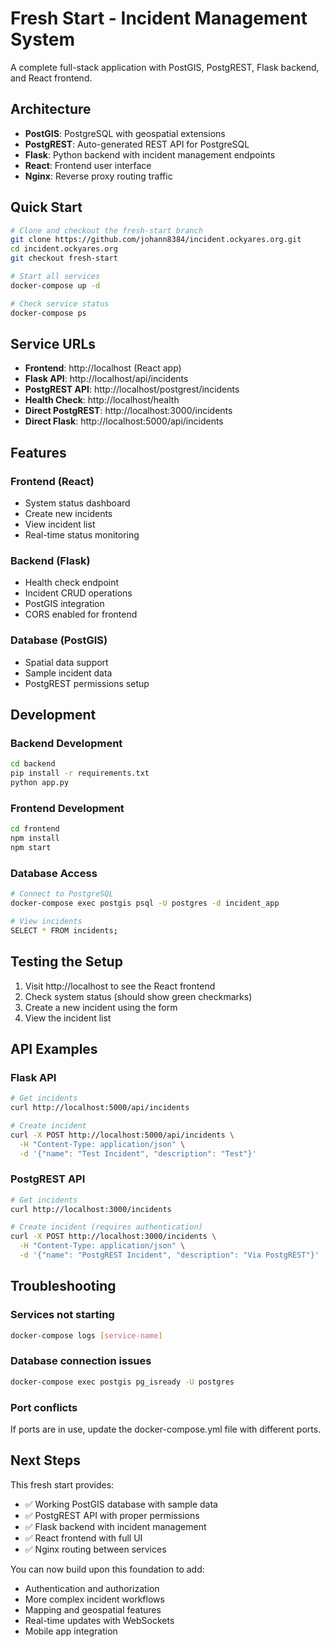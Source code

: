 # Fresh Start - Incident Management System

A complete full-stack application with PostGIS, PostgREST, Flask backend, and React frontend.

## Architecture

- **PostGIS**: PostgreSQL with geospatial extensions
- **PostgREST**: Auto-generated REST API for PostgreSQL
- **Flask**: Python backend with incident management endpoints
- **React**: Frontend user interface
- **Nginx**: Reverse proxy routing traffic

## Quick Start

```bash
# Clone and checkout the fresh-start branch
git clone https://github.com/johann8384/incident.ockyares.org.git
cd incident.ockyares.org
git checkout fresh-start

# Start all services
docker-compose up -d

# Check service status
docker-compose ps
```

## Service URLs

- **Frontend**: http://localhost (React app)
- **Flask API**: http://localhost/api/incidents
- **PostgREST API**: http://localhost/postgrest/incidents
- **Health Check**: http://localhost/health
- **Direct PostgREST**: http://localhost:3000/incidents
- **Direct Flask**: http://localhost:5000/api/incidents

## Features

### Frontend (React)
- System status dashboard
- Create new incidents
- View incident list
- Real-time status monitoring

### Backend (Flask)
- Health check endpoint
- Incident CRUD operations
- PostGIS integration
- CORS enabled for frontend

### Database (PostGIS)
- Spatial data support
- Sample incident data
- PostgREST permissions setup

## Development

### Backend Development
```bash
cd backend
pip install -r requirements.txt
python app.py
```

### Frontend Development
```bash
cd frontend
npm install
npm start
```

### Database Access
```bash
# Connect to PostgreSQL
docker-compose exec postgis psql -U postgres -d incident_app

# View incidents
SELECT * FROM incidents;
```

## Testing the Setup

1. Visit http://localhost to see the React frontend
2. Check system status (should show green checkmarks)
3. Create a new incident using the form
4. View the incident list

## API Examples

### Flask API
```bash
# Get incidents
curl http://localhost:5000/api/incidents

# Create incident
curl -X POST http://localhost:5000/api/incidents \
  -H "Content-Type: application/json" \
  -d '{"name": "Test Incident", "description": "Test"}'
```

### PostgREST API
```bash
# Get incidents
curl http://localhost:3000/incidents

# Create incident (requires authentication)
curl -X POST http://localhost:3000/incidents \
  -H "Content-Type: application/json" \
  -d '{"name": "PostgREST Incident", "description": "Via PostgREST"}'
```

## Troubleshooting

### Services not starting
```bash
docker-compose logs [service-name]
```

### Database connection issues
```bash
docker-compose exec postgis pg_isready -U postgres
```

### Port conflicts
If ports are in use, update the docker-compose.yml file with different ports.

## Next Steps

This fresh start provides:
- ✅ Working PostGIS database with sample data
- ✅ PostgREST API with proper permissions
- ✅ Flask backend with incident management
- ✅ React frontend with full UI
- ✅ Nginx routing between services

You can now build upon this foundation to add:
- Authentication and authorization
- More complex incident workflows
- Mapping and geospatial features
- Real-time updates with WebSockets
- Mobile app integration
